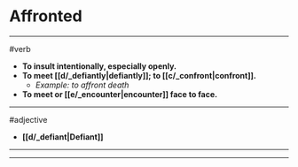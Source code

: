 # Affronted
---
#verb
- **To insult intentionally, especially openly.**
- **To meet [[d/_defiantly|defiantly]]; to [[c/_confront|confront]].**
	- _Example: to affront death_
- **To meet or [[e/_encounter|encounter]] face to face.**
---
#adjective
- **[[d/_defiant|Defiant]]**
---
---
